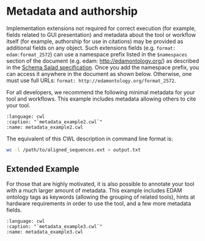# Metadata and authorship

Implementation extensions not required for correct execution (for example,
fields related to GUI presentation) and metadata about the tool or workflow
itself (for example, authorship for use in citations) may be provided as
additional fields on any object. Such extensions fields (e.g. `format: edam:format_2572`)
can use a namespace prefix listed in the `$namespaces` section of the document
(e.g. edam: http://edamontology.org/) as described in the [Schema Salad specification][schema-salad].
Once you add the namespace prefix, you can access it anywhere in the document as shown below.
Otherwise, one must use full URLs: `format: http://edamontology.org/format_2572`.


For all developers, we recommend the following minimal metadata for your tool
and workflows. This example includes metadata allowing others to cite your tool.

```{literalinclude} /_includes/cwl/17-metadata/metadata_example2.cwl
:language: cwl
:caption: "`metadata_example2.cwl`"
:name: metadata_example2.cwl
```

The equivalent of this CWL description in command line format is:

```bash
wc -l /path/to/aligned_sequences.ext > output.txt
```

## Extended Example

For those that are highly motivated, it is also possible to annotate your tool
with a much larger amount of metadata. This example includes EDAM ontology tags
as keywords (allowing the grouping of related tools), hints at hardware
requirements in order to use the tool, and a few more metadata fields.

```{literalinclude} /_includes/cwl/17-metadata/metadata_example3.cwl
:language: cwl
:caption: "`metadata_example3.cwl`"
:name: metadata_example3.cwl
```

[schema-salad]: https://www.commonwl.org/v1.0/SchemaSalad.html#Explicit_context
